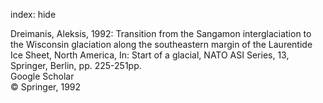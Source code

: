 index: hide

<div class="Citation">

  <div class="Citation-body">
    <div class="Citation-text">Dreimanis, Aleksis, 1992: Transition from the Sangamon interglaciation to the Wisconsin glaciation along the southeastern margin of the Laurentide Ice Sheet, North America, In: <span class="Article-bookTitle">Start of a glacial, NATO ASI Series, 13, </span>Springer, Berlin, pp. 225-251pp.</div>
    <div class="Citation-links">
      <div class="CitationLink" data-href="https://scholar.google.com/scholar?q=Transition+from+the+Sangamon+interglaciation+to+the+Wisconsin+glaciation+along+the+southeastern+margin+of+the+Laurentide+Ice+Sheet%2C+North+America">
        <div class="CitationLink-icon CitationLink-Scholar"></div>
        <div class="CitationLink-text">Google Scholar</div>
      </div>
    </div>
  </div>
</div>


<div class="Citation-copy">
&copy; Springer, 1992
</div>